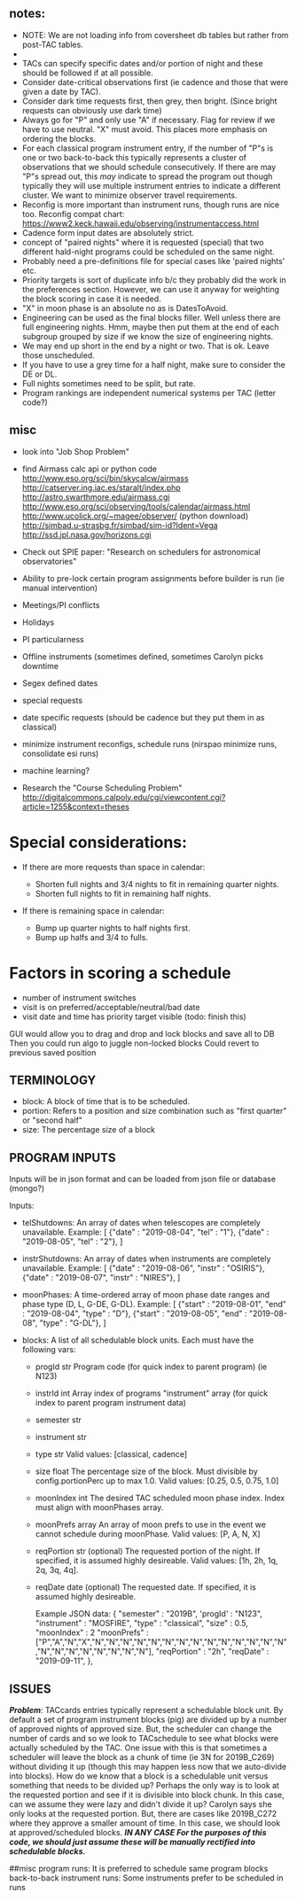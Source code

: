

## notes:
- NOTE: We are not loading info from coversheet db tables but rather from post-TAC tables.
- 
- TACs can specify specific dates and/or portion of night and these should be followed if at all possible.
- Consider date-critical observations first (ie cadence and those that were given a date by TAC). 
- Consider dark time requests first, then grey, then bright. (Since bright requests can obviously use dark time)
- Always go for "P" and only use "A" if necessary.  Flag for review if we have to use neutral.  "X" must avoid.  This places more emphasis on ordering the blocks.
- For each classical program instrument entry, if the number of "P"s is one or two back-to-back this typically represents a cluster of observations that we should schedule consecutively.  If there are may "P"s spread out, this *may* indicate to spread the program out though typically they will use multiple instrument entries to indicate a different cluster.  We want to minimize observer travel requirements.
- Reconfig is more important than instrument runs, though runs are nice too.  Reconfig compat chart: https://www2.keck.hawaii.edu/observing/instrumentaccess.html
- Cadence form input dates are absolutely strict.  
- concept of "paired nights" where it is requested (special) that two different hald-night programs could be scheduled on the same night.  
- Probably need a pre-definitions file for special cases like 'paired nights' etc.
- Priority targets is sort of duplicate info b/c they probably did the work in the preferences section.  However, we can use it anyway for weighting the block scoring in case it is needed.
- "X" in moon phase is an absolute no as is DatesToAvoid.
- Engineering can be used as the final blocks filler.  Well unless there are full engineering nights.  Hmm, maybe then put them at the end of each subgroup grouped by size if we know the size of engineering nights.
- We may end up short in the end by a night or two.  That is ok.  Leave those unscheduled.
- If you have to use a grey time for a half night, make sure to consider the DE or DL.
- Full nights sometimes need to be split, but rate.
- Program rankings are independent numerical systems per TAC (letter code?)




## misc
- look into "Job Shop Problem"
- find Airmass calc api or python code
    http://www.eso.org/sci/bin/skycalcw/airmass
    http://catserver.ing.iac.es/staralt/index.php
    http://astro.swarthmore.edu/airmass.cgi
    http://www.eso.org/sci/observing/tools/calendar/airmass.html                
    http://www.ucolick.org/~magee/observer/  (python download)  
    http://simbad.u-strasbg.fr/simbad/sim-id?Ident=Vega
    http://ssd.jpl.nasa.gov/horizons.cgi
- Check out SPIE paper: "Research on schedulers for astronomical observatories"

- Ability to pre-lock certain program assignments before builder is run (ie manual intervention)
- Meetings/PI conflicts
- Holidays
- PI particularness
- Offline instruments (sometimes defined, sometimes Carolyn picks downtime
- Segex defined dates
- special requests
- date specific requests (should be cadence but they put them in as classical)
- minimize instrument reconfigs, schedule runs (nirspao minimize runs, consolidate esi runs)
- machine learning?

- Research the "Course Scheduling Problem"
http://digitalcommons.calpoly.edu/cgi/viewcontent.cgi?article=1255&context=theses


# Special considerations:
- If there are more requests than space in calendar:
    - Shorten full nights and 3/4 nights to fit in remaining quarter nights.
    - Shorten full nights to fit in remaining half nights.

- If there is remaining space in calendar:
    - Bump up quarter nights to half nights first.
    - Bump up halfs and 3/4 to fulls.


# Factors in scoring a schedule
- number of instrument switches
- visit is on preferred/acceptable/neutral/bad date
- visit date and time has priority target visible
(todo: finish this)




GUI would allow you to drag and drop and lock blocks and save all to DB
Then you could run algo to juggle non-locked blocks
Could revert to previous saved position



## TERMINOLOGY
- block: A block of time that is to be scheduled.
- portion: Refers to a position and size combination such as "first quarter" or "second half"
- size: The percentage size of a block



## PROGRAM INPUTS
Inputs will be in json format and can be loaded from json file or database (mongo?)

Inputs:
- telShutdowns: An array of dates when telescopes are completely unavailable.  Example:
    [
        {"date" : "2019-08-04", "tel" : "1"},
        {"date" : "2019-08-05", "tel" : "2"},
    ]

- instrShutdowns: An array of dates when instruments are completely unavailable.  Example:
    [
        {"date" : "2019-08-06", "instr" : "OSIRIS"},
        {"date" : "2019-08-07", "instr" : "NIRES"},
    ]

- moonPhases: A time-ordered array of moon phase date ranges and phase type (D, L, G-DE, G-DL). Example:
    [
        {"start" : "2019-08-01", "end" : "2019-08-04", "type" : "D"},
        {"start" : "2019-08-05", "end" : "2019-08-08", "type" : "G-DL"},
    ]

- blocks: A list of all schedulable block units.  Each must have the following vars:
  - progId      str     Program code (for quick index to parent program) (ie N123)
  - instrId     int     Array index of programs "instrument" array (for quick index to parent program instrument data)
  - semester    str
  - instrument  str
  - type        str     Valid values: [classical, cadence]
  - size        float   The percentage size of the block.  Must divisible by config.portionPerc up to max 1.0.  Valid values: [0.25, 0.5, 0.75, 1.0]
  - moonIndex   int     The desired TAC scheduled moon phase index. Index must align with moonPhases array.
  - moonPrefs   array   An array of moon prefs to use in the event we cannot schedule during moonPhase. Valid values: [P, A, N, X]
  - reqPortion  str     (optional) The requested portion of the night.  If specified, it is assumed highly desireable. Valid values: [1h, 2h, 1q, 2q, 3q, 4q].
  - reqDate     date    (optional) The requested date.  If specified, it is assumed highly desireable.

    Example JSON data:
        {
            "semester"   : "2019B",
            'progId'     : "N123",
            "instrument" : "MOSFIRE",
            "type"       : "classical",
            "size"       : 0.5,
            "moonIndex"  : 2
            "moonPrefs"  : ["P","A","N","X","N","N","N","N","N","N","N","N","N","N","N","N","N","N","N","N","N","N","N","N","N","N"],
            "reqPortion" : "2h",
            "reqDate"    : "2019-09-11",
        },






## ISSUES
***Problem***: TACcards entries typically represent a schedulable block unit.  By default a set of program instrument blocks (pig) are divided up by a number of approved nights of approved size.  But, the scheduler can change the number of cards and so we look to TACschedule to see what blocks were actually scheduled by the TAC.  One issue with this is that sometimes a scheduler will leave the block as a chunk of time (ie 3N for 2019B_C269) without dividing it up (though this may happen less now that we auto-divide into blocks).  How do we know that a block is a schedulable unit versus something that needs to be divided up?  Perhaps the only way is to look at the requested portion and see if it is divisible into block chunk.  In this case, can we assume they were lazy and didn't divide it up?  Carolyn says she only looks at the requested portion.  But, there are cases like 2019B_C272 where they approve a smaller amount of time.  In this case, we should look at approved/scheduled blocks.
***IN ANY CASE For the purposes of this code, we should just assume these will be manually rectified into schedulable blocks.***



##misc
program runs: It is preferred to schedule same program blocks back-to-back
instrument runs: Some instruments prefer to be scheduled in runs



